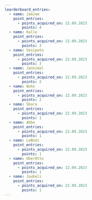 ```yaml
---
learderboard_entries:
  - name: JamJam
    point_entries:
      - points_acquired_on: 22.09.2023
        points: 4
  - name: Kalle
    point_entries:
      - points_acquired_on: 22.09.2023
        points: 3
  - name: Vesipeto
    point_entries:
      - points_acquired_on: 22.09.2023
        points: 3
  - name: Jannimal
    point_entries:
      - points_acquired_on: 22.09.2023
        points: 2
  - name: Noke
    point_entries:
      - points_acquired_on: 22.09.2023
        points: 2
  - name: Sbara
    point_entries:
      - points_acquired_on: 22.09.2023
        points: 1
  - name: Abbe
    point_entries:
      - points_acquired_on: 22.09.2023
        points: 1
  - name: LeBoat
    point_entries:
      - points_acquired_on: 22.09.2023
        points: 1
  - name: UberOtto
    point_entries:
      - points_acquired_on: 22.09.2023
        points: 1
  - name: Juubeli
    point_entries:
      - points_acquired_on: 22.09.2023
        points: 1
---
```

